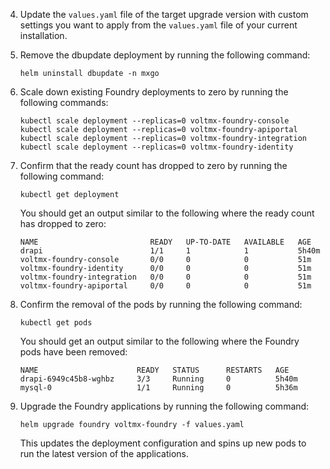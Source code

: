 4. Update the `values.yaml` file of the target upgrade version with custom settings you want to apply from the `values.yaml` file of your current installation.
5. Remove the dbupdate deployment by running the following command:

    ```
    helm uninstall dbupdate -n mxgo
    ```

6. Scale down existing Foundry deployments to zero by running the following commands:

    ```
    kubectl scale deployment --replicas=0 voltmx-foundry-console
    kubectl scale deployment --replicas=0 voltmx-foundry-apiportal
    kubectl scale deployment --replicas=0 voltmx-foundry-integration
    kubectl scale deployment --replicas=0 voltmx-foundry-identity
    ```

7. Confirm that the ready count has dropped to zero by running the following command:

    ```
    kubectl get deployment
    ```

    You should get an output similar to the following where the ready count has dropped to zero:

    ```{ .yaml .no-copy }
    NAME                         READY   UP-TO-DATE   AVAILABLE   AGE
    drapi                        1/1     1            1           5h40m
    voltmx-foundry-console       0/0     0            0           51m
    voltmx-foundry-identity      0/0     0            0           51m
    voltmx-foundry-integration   0/0     0            0           51m
    voltmx-foundry-apiportal     0/0     0            0           51m
    ```

8. Confirm the removal of the pods by running the following command:

    ```
    kubectl get pods
    ```

    You should get an output similar to the following where the Foundry pods have been removed:

    ```{ .yaml .no-copy}
    NAME                      READY   STATUS      RESTARTS   AGE
    drapi-6949c45b8-wghbz     3/3     Running     0          5h40m
    mysql-0                   1/1     Running     0          5h36m
    ```

9. Upgrade the Foundry applications by running the following command:

    ```
    helm upgrade foundry voltmx-foundry -f values.yaml
    ```

    This updates the deployment configuration and spins up new pods to run the latest version of the applications.